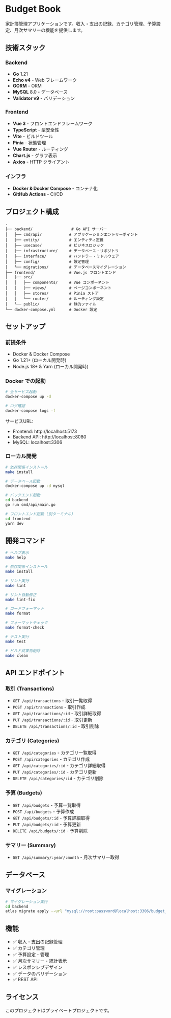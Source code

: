 # Budget Book

家計簿管理アプリケーションです。収入・支出の記録、カテゴリ管理、予算設定、月次サマリーの機能を提供します。

## 技術スタック

### Backend
- **Go** 1.21
- **Echo v4** - Web フレームワーク
- **GORM** - ORM
- **MySQL** 8.0 - データベース
- **Validator v9** - バリデーション

### Frontend
- **Vue 3** - フロントエンドフレームワーク
- **TypeScript** - 型安全性
- **Vite** - ビルドツール
- **Pinia** - 状態管理
- **Vue Router** - ルーティング
- **Chart.js** - グラフ表示
- **Axios** - HTTP クライアント

### インフラ
- **Docker & Docker Compose** - コンテナ化
- **GitHub Actions** - CI/CD

## プロジェクト構成

```
.
├── backend/                 # Go API サーバー
│   ├── cmd/api/            # アプリケーションエントリーポイント
│   ├── entity/             # エンティティ定義
│   ├── usecase/            # ビジネスロジック
│   ├── infrastructure/     # データベース・リポジトリ
│   ├── interface/          # ハンドラー・ミドルウェア
│   ├── config/             # 設定管理
│   └── migrations/         # データベースマイグレーション
├── frontend/               # Vue.js フロントエンド
│   ├── src/
│   │   ├── components/     # Vue コンポーネント
│   │   ├── views/          # ページコンポーネント
│   │   ├── stores/         # Pinia ストア
│   │   └── router/         # ルーティング設定
│   └── public/             # 静的ファイル
└── docker-compose.yml      # Docker 設定
```

## セットアップ

### 前提条件
- Docker & Docker Compose
- Go 1.21+ (ローカル開発時)
- Node.js 18+ & Yarn (ローカル開発時)

### Docker での起動

```bash
# 全サービス起動
docker-compose up -d

# ログ確認
docker-compose logs -f
```

サービスURL:
- Frontend: http://localhost:5173
- Backend API: http://localhost:8080
- MySQL: localhost:3306

### ローカル開発

```bash
# 依存関係インストール
make install

# データベース起動
docker-compose up -d mysql

# バックエンド起動
cd backend
go run cmd/api/main.go

# フロントエンド起動 (別ターミナル)
cd frontend
yarn dev
```

## 開発コマンド

```bash
# ヘルプ表示
make help

# 依存関係インストール
make install

# リント実行
make lint

# リント自動修正
make lint-fix

# コードフォーマット
make format

# フォーマットチェック
make format-check

# テスト実行
make test

# ビルド成果物削除
make clean
```

## API エンドポイント

### 取引 (Transactions)
- `GET /api/transactions` - 取引一覧取得
- `POST /api/transactions` - 取引作成
- `GET /api/transactions/:id` - 取引詳細取得
- `PUT /api/transactions/:id` - 取引更新
- `DELETE /api/transactions/:id` - 取引削除

### カテゴリ (Categories)
- `GET /api/categories` - カテゴリ一覧取得
- `POST /api/categories` - カテゴリ作成
- `GET /api/categories/:id` - カテゴリ詳細取得
- `PUT /api/categories/:id` - カテゴリ更新
- `DELETE /api/categories/:id` - カテゴリ削除

### 予算 (Budgets)
- `GET /api/budgets` - 予算一覧取得
- `POST /api/budgets` - 予算作成
- `GET /api/budgets/:id` - 予算詳細取得
- `PUT /api/budgets/:id` - 予算更新
- `DELETE /api/budgets/:id` - 予算削除

### サマリー (Summary)
- `GET /api/summary/:year/:month` - 月次サマリー取得

## データベース

### マイグレーション

```bash
# マイグレーション実行
cd backend
atlas migrate apply --url "mysql://root:password@localhost:3306/budget_book"
```

## 機能

- ✅ 収入・支出の記録管理
- ✅ カテゴリ管理
- ✅ 予算設定・管理
- ✅ 月次サマリー・統計表示
- ✅ レスポンシブデザイン
- ✅ データのバリデーション
- ✅ REST API

## ライセンス

このプロジェクトはプライベートプロジェクトです。